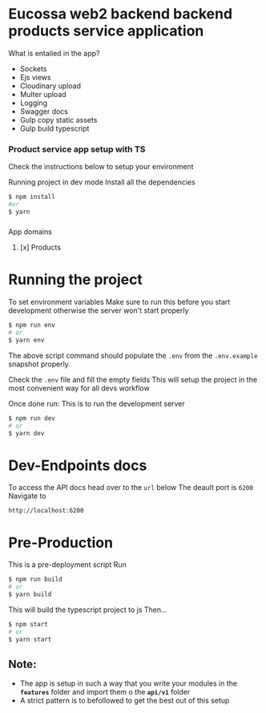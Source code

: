 # Eucossa web2 backend backend products service application
What is entailed in the app?
- Sockets
- Ejs views
- Cloudinary upload
- Multer upload
- Logging
- Swagger docs
- Gulp copy static assets
- Gulp build typescript

###  Product service app setup with TS
Check the instructions below to setup your environment

Running project in dev mode
Install all the dependencies
```sh
$ npm install 
#or 
$ yarn 
```
#####
App domains
1. [x] Products
# Running the project
To set environment variables
Make sure to run this before you start development otherwise
the server won't start properly
```sh
$ npm run env 
# or 
$ yarn env
```
The above script command should populate the `.env` from the `.env.example` snapshot properly.

Check the `.env` file and fill the empty fields
This will setup the project in the most convenient way for all devs workflow

Once done run:
This is to run the development server
```sh
$ npm run dev
# or 
$ yarn dev
```
# Dev-Endpoints docs
To access the API docs head over to the `url` below
The deault port is `6200`
Navigate to 

`http://localhost:6200`
# Pre-Production
This is a pre-deployment script
Run
```sh
$ npm run build
# or 
$ yarn build
```
This will build the typescript project to js
Then...
```sh
$ npm start
# or 
$ yarn start
```

## Note:
- The app is setup in such a way that you write your modules in the __`features`__ folder and import them o the __`api/v1`__ folder
- A strict pattern is to befollowed to get the best out of this setup

